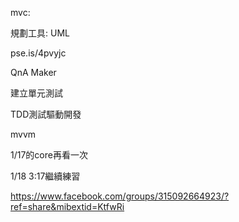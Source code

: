 mvc:

規劃工具: UML



pse.is/4pvyjc



QnA Maker



建立單元測試

TDD測試驅動開發

mvvm



1/17的core再看一次

1/18  3:17繼續練習

https://www.facebook.com/groups/315092664923/?ref=share&mibextid=KtfwRi
